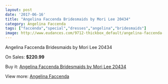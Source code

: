 ```yaml
---
layout: post
date: '2017-06-16'
title: "Angelina Faccenda Bridesmaids by Mori Lee 20434"
category: Angelina Faccenda
tags: ["faccenda","special","dresses","angelina","bridesmaids"]
image: http://www.eudances.com/9712-thickbox_default/angelina-faccenda-bridesmaids-by-mori-lee-20434.jpg
---
```

Angelina Faccenda Bridesmaids by Mori Lee 20434

On Sales: **$220.99**
<a href="https://www.eudances.com/en/angelina-faccenda/3197-angelina-faccenda-bridesmaids-by-mori-lee-20434.html"><amp-img layout="responsive" width="600" height="600" src="//www.eudances.com/9712-thickbox_default/angelina-faccenda-bridesmaids-by-mori-lee-20434.jpg" alt="Angelina Faccenda Bridesmaids by Mori Lee 20434 0" /></a>
<a href="https://www.eudances.com/en/angelina-faccenda/3197-angelina-faccenda-bridesmaids-by-mori-lee-20434.html"><amp-img layout="responsive" width="600" height="600" src="//www.eudances.com/9716-thickbox_default/angelina-faccenda-bridesmaids-by-mori-lee-20434.jpg" alt="Angelina Faccenda Bridesmaids by Mori Lee 20434 1" /></a>
<a href="https://www.eudances.com/en/angelina-faccenda/3197-angelina-faccenda-bridesmaids-by-mori-lee-20434.html"><amp-img layout="responsive" width="600" height="600" src="//www.eudances.com/9715-thickbox_default/angelina-faccenda-bridesmaids-by-mori-lee-20434.jpg" alt="Angelina Faccenda Bridesmaids by Mori Lee 20434 2" /></a>
<a href="https://www.eudances.com/en/angelina-faccenda/3197-angelina-faccenda-bridesmaids-by-mori-lee-20434.html"><amp-img layout="responsive" width="600" height="600" src="//www.eudances.com/9714-thickbox_default/angelina-faccenda-bridesmaids-by-mori-lee-20434.jpg" alt="Angelina Faccenda Bridesmaids by Mori Lee 20434 3" /></a>
<a href="https://www.eudances.com/en/angelina-faccenda/3197-angelina-faccenda-bridesmaids-by-mori-lee-20434.html"><amp-img layout="responsive" width="600" height="600" src="//www.eudances.com/9713-thickbox_default/angelina-faccenda-bridesmaids-by-mori-lee-20434.jpg" alt="Angelina Faccenda Bridesmaids by Mori Lee 20434 4" /></a>

Buy it: [Angelina Faccenda Bridesmaids by Mori Lee 20434](https://www.eudances.com/en/angelina-faccenda/3197-angelina-faccenda-bridesmaids-by-mori-lee-20434.html "Angelina Faccenda Bridesmaids by Mori Lee 20434")

View more: [Angelina Faccenda](https://www.eudances.com/en/55-angelina-faccenda "Angelina Faccenda")